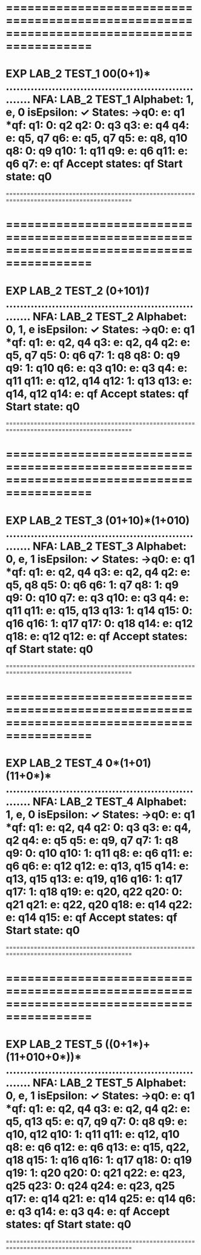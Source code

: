==========================================================================================
==========================================================================================
EXP LAB_2 TEST_1
00(0+1)*
............................................................
NFA:  LAB_2 TEST_1
Alphabet: 1, e, 0
isEpsilon: ✓
States:
   ->q0:
        e: q1
    *qf:
     q1:
        0: q2
     q2:
        0: q3
     q3:
        e: q4
     q4:
        e: q5, q7
     q6:
        e: q5, q7
     q5:
        e: q8, q10
     q8:
        0: q9
    q10:
        1: q11
     q9:
        e: q6
    q11:
        e: q6
     q7:
        e: qf
Accept states: qf
Start state: q0
==========================================================================================
==========================================================================================







==========================================================================================
==========================================================================================
EXP LAB_2 TEST_2
(0+101)*1*
............................................................
NFA:  LAB_2 TEST_2
Alphabet: 0, 1, e
isEpsilon: ✓
States:
   ->q0:
        e: q1
    *qf:
     q1:
        e: q2, q4
     q3:
        e: q2, q4
     q2:
        e: q5, q7
     q5:
        0: q6
     q7:
        1: q8
     q8:
        0: q9
     q9:
        1: q10
     q6:
        e: q3
    q10:
        e: q3
     q4:
        e: q11
    q11:
        e: q12, q14
    q12:
        1: q13
    q13:
        e: q14, q12
    q14:
        e: qf
Accept states: qf
Start state: q0
==========================================================================================
==========================================================================================






==========================================================================================
==========================================================================================
EXP LAB_2 TEST_3
(01+10)*(1+010)
............................................................
NFA:  LAB_2 TEST_3
Alphabet: 0, e, 1
isEpsilon: ✓
States:
   ->q0:
        e: q1
    *qf:
     q1:
        e: q2, q4
     q3:
        e: q2, q4
     q2:
        e: q5, q8
     q5:
        0: q6
     q6:
        1: q7
     q8:
        1: q9
     q9:
        0: q10
     q7:
        e: q3
    q10:
        e: q3
     q4:
        e: q11
    q11:
        e: q15, q13
    q13:
        1: q14
    q15:
        0: q16
    q16:
        1: q17
    q17:
        0: q18
    q14:
        e: q12
    q18:
        e: q12
    q12:
        e: qf
Accept states: qf
Start state: q0
==========================================================================================
==========================================================================================






==========================================================================================
==========================================================================================
EXP LAB_2 TEST_4
0*(1+01)(11+0*)*
............................................................
NFA:  LAB_2 TEST_4
Alphabet: 1, e, 0
isEpsilon: ✓
States:
   ->q0:
        e: q1
    *qf:
     q1:
        e: q2, q4
     q2:
        0: q3
     q3:
        e: q4, q2
     q4:
        e: q5
     q5:
        e: q9, q7
     q7:
        1: q8
     q9:
        0: q10
    q10:
        1: q11
     q8:
        e: q6
    q11:
        e: q6
     q6:
        e: q12
    q12:
        e: q13, q15
    q14:
        e: q13, q15
    q13:
        e: q19, q16
    q16:
        1: q17
    q17:
        1: q18
    q19:
        e: q20, q22
    q20:
        0: q21
    q21:
        e: q22, q20
    q18:
        e: q14
    q22:
        e: q14
    q15:
        e: qf
Accept states: qf
Start state: q0
==========================================================================================
==========================================================================================






==========================================================================================
==========================================================================================
EXP LAB_2 TEST_5
((0+1*)+(11+010+0*))*
............................................................
NFA:  LAB_2 TEST_5
Alphabet: 0, e, 1
isEpsilon: ✓
States:
   ->q0:
        e: q1
    *qf:
     q1:
        e: q2, q4
     q3:
        e: q2, q4
     q2:
        e: q5, q13
     q5:
        e: q7, q9
     q7:
        0: q8
     q9:
        e: q10, q12
    q10:
        1: q11
    q11:
        e: q12, q10
     q8:
        e: q6
    q12:
        e: q6
    q13:
        e: q15, q22, q18
    q15:
        1: q16
    q16:
        1: q17
    q18:
        0: q19
    q19:
        1: q20
    q20:
        0: q21
    q22:
        e: q23, q25
    q23:
        0: q24
    q24:
        e: q23, q25
    q17:
        e: q14
    q21:
        e: q14
    q25:
        e: q14
     q6:
        e: q3
    q14:
        e: q3
     q4:
        e: qf
Accept states: qf
Start state: q0
==========================================================================================
==========================================================================================

